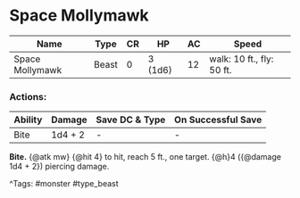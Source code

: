 # Space Mollymawk

| Name | Type | CR | HP | AC | Speed |
|------|------|----|----|----|-------|
| Space Mollymawk | Beast | 0 | 3 (1d6) | 12 | walk: 10 ft., fly: 50 ft. |

### Actions:

| Ability | Damage | Save DC & Type | On Successful Save |
|---------|--------|----------------|--------------------|
| Bite | 1d4 + 2 | - | - |


**Bite.** {@atk mw} {@hit 4} to hit, reach 5 ft., one target. {@h}4 ({@damage 1d4 + 2}) piercing damage.

^Tags: #monster #type_beast
